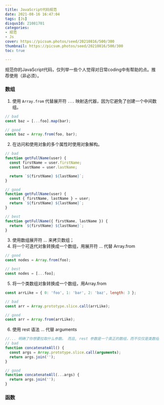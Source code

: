 ```yaml
---
title: JavaScript代码规范
date: 2021-08-16 16:47:04
tags: [Js]
disqusId: 21081701
categories: 
- 规范
- Js
cover: https://picsum.photos/seed/20210816/500/300
thumbnail: https://picsum.photos/seed/20210816/500/300
toc: true

---
```

规范你的JavaScript代码，仅列举一些个人觉得对日常coding中有帮助的点。推荐使用（非必须）。
<!-- more -->


### 数组
1. 使用 `Array.from` 代替展开符 `...` 映射迭代器，因为它避免了创建一个中间数组。
```js
// bad
const baz = [...foo].map(bar);

// good
const baz = Array.from(foo, bar);
```
2. 在访问和使用对象的多个属性时使用对象解构。
```js
// bad
function getFullName(user) {
  const firstName = user.firstName;
  const lastName = user.lastName;

  return `${firstName} ${lastName}`;
}

// good
function getFullName(user) {
  const { firstName, lastName } = user;
  return `${firstName} ${lastName}`;
}

// best
function getFullName({ firstName, lastName }) {
  return `${firstName} ${lastName}`;
}
```

3. 使用数组展开符 ... 来拷贝数组；
4. 将一个可迭代对象转换成一个数组，用展开符 ... 代替 Array.from
```js
// good
const nodes = Array.from(foo);

// best
const nodes = [...foo];
```
5. 将一个类数组对象转换成一个数组，用Array.from
```js
const arrLike = { 0: 'foo', 1: 'bar', 2: 'baz', length: 3 };

// bad
const arr = Array.prototype.slice.call(arrLike);

// good
const arr = Array.from(arrLike);
```
6. 使用 rest 语法 ... 代替 arguments
```js
//... 明确了你想要拉取什么参数。 而且, rest 参数是一个真正的数组，而不仅仅是类数组的 arguments
// bad
function concatenateAll() {
  const args = Array.prototype.slice.call(arguments);
  return args.join('');
}

// good
function concatenateAll(...args) {
  return args.join('');
}
```

### 函数